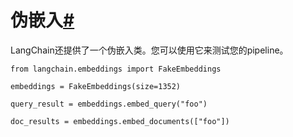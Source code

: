 

伪嵌入[#](#fake-embeddings "此标题的永久链接")
===================================

LangChain还提供了一个伪嵌入类。您可以使用它来测试您的pipeline。

```
from langchain.embeddings import FakeEmbeddings

```

```
embeddings = FakeEmbeddings(size=1352)

```

```
query_result = embeddings.embed_query("foo")

```

```
doc_results = embeddings.embed_documents(["foo"])

```


